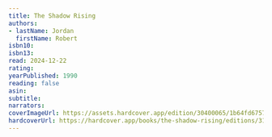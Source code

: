 ```yaml
---
title: The Shadow Rising
authors:
- lastName: Jordan
  firstName: Robert
isbn10:
isbn13:
read: 2024-12-22
rating:
yearPublished: 1990
reading: false
asin:
subtitle:
narrators:
coverImageUrl: https://assets.hardcover.app/edition/30400065/1b64fd675785d62815f8aca504fd0df111bfe269.jpeg
hardcoverUrl: https://hardcover.app/books/the-shadow-rising/editions/31657198
---
```

